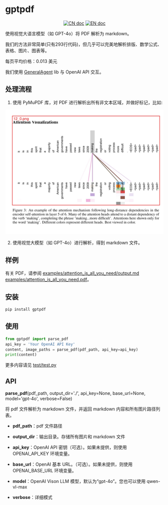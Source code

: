 # gptpdf

<p align="center">
<a href="README_CN.md"><img src="https://img.shields.io/badge/文档-中文版-blue.svg" alt="CN doc"></a>
<a href="README.md"><img src="https://img.shields.io/badge/document-English-blue.svg" alt="EN doc"></a>
</p>

使用视觉大语言模型（如 GPT-4o）将 PDF 解析为 markdown。

我们的方法非常简单(只有293行代码)，但几乎可以完美地解析排版、数学公式、表格、图片、图表等。

每页平均价格：0.013 美元

我们使用 [GeneralAgent](https://github.com/CosmosShadow/GeneralAgent) lib 与 OpenAI API 交互。



## 处理流程

1. 使用 PyMuPDF 库，对 PDF 进行解析出所有非文本区域，并做好标记，比如:

![](docs/demo.jpg)

2. 使用视觉大模型（如 GPT-4o）进行解析，得到 markdown 文件。



## 样例

有关 PDF，请参阅 [examples/attention_is_all_you_need/output.md](examples/attention_is_all_you_need/output.md) [examples/attention_is_all_you_need.pdf](examples/attention_is_all_you_need.pdf)。



## 安装

```bash
pip install gptpdf
```



## 使用

```python
from gptpdf import parse_pdf
api_key = 'Your OpenAI API Key'
content, image_paths = parse_pdf(pdf_path, api_key=api_key)
print(content)
```

更多内容请见 [test/test.py](test/test.py)



## API

**parse_pdf**(pdf_path, output_dir='./', api_key=None, base_url=None, model='gpt-4o', verbose=False)

将 pdf 文件解析为 markdown 文件，并返回 markdown 内容和所有图片路径列表。

- **pdf_path**：pdf 文件路径

- **output_dir**：输出目录。存储所有图片和 markdown 文件

- **api_key**：OpenAI API 密钥（可选）。如果未提供，则使用 OPENAI_API_KEY 环境变量。

- **base_url**：OpenAI 基本 URL。（可选）。如果未提供，则使用 OPENAI_BASE_URL 环境变量。

- **model**：OpenAI Vison LLM 模型，默认为“gpt-4o”。您也可以使用 qwen-vl-max

- **verbose**：详细模式